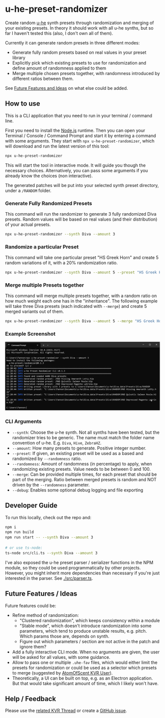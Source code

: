 # u-he-preset-randomizer

Create random [u-he](https://u-he.com/) synth presets through randomization and merging of your existing presets.
In theory it should work with all u-he synths, but so far I haven't tested this (also, I don't own all of them).

Currently it can generate random presets in three different modes:
* Generate fully random presets based on real values in your preset library
* Explicitly pick which existing presets to use for randomization and define amount of randomness applied to them
* Merge multiple chosen presets together, with randomness introduced by different ratios between them.

See [Future Features and Ideas](#future-features--ideas) on what else could be added.

## How to use

This is a CLI application that you need to run in your terminal / command line.

First you need to install the [Node.js](https://nodejs.org/en) runtime.
Then you can open your Terminal / Console / Command Prompt and start it by entering a command with some arguments.
They start with `npx u-he-preset-randomizer`, which will download and run the latest version of this tool:

```sh
npx u-he-preset-randomizer
```

This will start the tool in interactive mode. It will guide you though the necessary choices.
Alternatively, you can pass some arguments if you already know the choices (non interactive).

The generated patches will be put into your selected synth preset directory, under a `/RANDOM` folder.

### Generate Fully Randomized Presets

This command will run the randomizer to generate 3 fully randomized Diva presets.
Random values will be based on real values (and their distribution) of your actual presets. 

```sh
npx u-he-preset-randomizer --synth Diva --amount 3
```

### Randomize a particular Preset

This command will take one particular preset "HS Greek Horn" and create 5 random variations of it, with a 20% randomization ratio.

```sh
npx u-he-preset-randomizer --synth Diva --amount 5 --preset "HS Greek Horn" --randomness 20
```

### Merge multiple Presets together

This command will merge multiple presets together, with a random ratio on how much weight each one has in the "inheritance". 
The following example will take three Diva presets (each indicated with `--merge`) and create 5 merged variants out of them.

```bash
npx u-he-preset-randomizer --synth Diva --amount 5 --merge "HS Greek Horn" --merge "HS Strumpet" --merge "HS Baroqualog"
```

### Example Screenshot

![CLI Screenshot](./assets/cli-screenshot.png)

### CLI Arguments

* `--synth`: Choose the u-he synth. Not all synths have been tested, but the randomizer tries to be generic. The name must match the folder name convention of u-he. E.g. `Diva`, `Hive`, `ZebraHZ`.
* `--amount`: How many presets to generate. Positive integer number.
* `--preset`: If given, an existing preset will be used as a based and randomized by `--randomness` ratio.
* `--randomness`: Amount of randomness (in percentage) to apply, when randomizing existing presets. Value needs to be between 0 and 100.
* `--merge`: Can be provided multiple times, for each preset that should be part of the merging. Ratio between merged presets is random and NOT driven by the `--randomness` parameter.
* `--debug`: Enables some optional debug logging and file exporting

## Developer Guide

To run this locally, check out the repo and:

```sh
npm i
npm run build
npm run start -- --synth Diva --amount 3

# or use ts-node:
ts-node src/cli.ts --synth Diva --amount 3
```

I've also exposed the u-he preset parser / serializer functions in the NPM module, so they could be used programmatically by other projects. However, you might inherit more dependencies than necessary if you're just interested in the parser. See [./src/parser.ts](./src/parser.ts).

## Future Features / Ideas

Future features could be:

* Refine method of randomization:
  * "Clustered randomization", which keeps consistency within a module
  * "Stable mode", which doesn't introduce randomization into some parameters, which tend to produce unstable results, e.g. pitch. Which params those are, depends on synth.
  * Figure out which parameters / section are not active in the patch and ignore them?
* Add a fully interactive CLI mode. When no arguments are given, the user will be asked for all values, with some guidance.
* Allow to pass one or multiple `.uhe-fav` files, which would either limit the presets for randomization or could be used as a selector which presets to merge (suggested by [AtomOfScent KVR User](https://www.kvraudio.com/forum/viewtopic.php?p=8898429#p8898429)).
* Theoretically, a UI can be built on top, e.g. as an Electron application. But that would take significant amount of time, which I likely won't have.

## Help / Feedback

Please use the [related KVR Thread](https://www.kvraudio.com/forum/viewtopic.php?p=8898478) or create a [GitHub issue](https://github.com/Fannon/u-he-preset-randomizer/issues).
